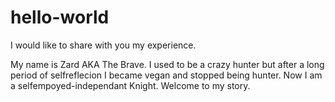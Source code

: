 # hello-world
I would like to share with you my experience.

My name is Zard AKA The Brave. I used to be a crazy hunter but after a long period of selfreflecion I became vegan and stopped being hunter. Now I am a selfempoyed-independant Knight. Welcome to my story.
